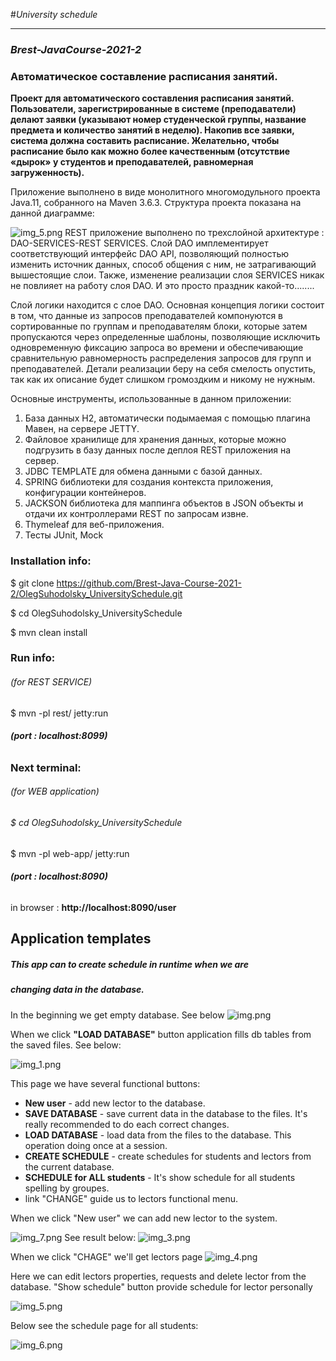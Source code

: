 
#*University schedule*  
***

### *_Brest-JavaCourse-2021-2_*  

### Автоматическое составление расписания занятий.

__Проект для автоматического составления расписания занятий.
Пользователи, зарегистрированные в системе (преподаватели)
делают заявки (указывают номер студенческой
группы, название предмета и количество занятий в неделю).
Накопив все заявки, система должна составить расписание.
Желательно, чтобы расписание было как можно более
качественным (отсутствие «дырок» у студентов и
преподавателей, равномерная загруженность).__

Приложение выполнено в виде монолитного многомодульного 
проекта Java.11, собранного на Maven 3.6.3.
Структура проекта показана на данной диаграмме:


![img_5.png](img/imgstart.png)
REST приложение выполнено по трехслойной архитектуре : 
DAO-SERVICES-REST SERVICES. Слой DAO имплементирует соответствующий 
интерфейс DAO API, позволяющий полностью изменить источник данных,
способ общения с ним, не затрагивающий вышестоящие слои. Также, 
изменение реализации слоя SERVICES никак не повлияет на работу
слоя DAO. И это просто праздник какой-то........

Слой логики находится с слое DAO.
Основная концепция логики состоит в том, что данные из запросов 
преподавателей компонуются в сортированные по группам и преподавателям
блоки, которые затем пропускаются через определенные шаблоны, 
позволяющие исключить одновременную фиксацию запроса во времени и
обеcпечивающие сравнительную равномерность распределения запросов
для групп и преподавателей. Детали реализации беру на себя смелость
опустить, так как их описание будет слишком громоздким и никому не
нужным.

Основные инструменты, использованные в данном приложении:
1. База данных Н2, автоматически подымаемая с помощью плагина Мавен,
на сервере JETTY.
2. Файловое хранилище для хранения данных, которые можно подгрузить
в базу данных после деплоя REST приложения на сервер.
3. JDBC TEMPLATE для обмена данными с базой данных.
4. SPRING библиотеки для создания контекста приложения,
конфигурации контейнеров.
5. JACKSON библиотека для маппинга объектов в JSON объекты и отдачи
их контроллерами REST по запросам извне.
6. Thymeleaf для веб-приложения.
7. Тесты JUnit, Mock

### Installation info:

$ git clone https://github.com/Brest-Java-Course-2021-2/OlegSuhodolsky_UniversitySchedule.git

$ cd OlegSuhodolsky_UniversitySchedule

$ mvn clean install

### Run info:
###### (for REST SERVICE)

$ mvn -pl rest/ jetty:run

###### __(port : localhost:8099)__

### Next terminal:
###### (for WEB application)
###### $ cd OlegSuhodolsky_UniversitySchedule

$ mvn -pl web-app/ jetty:run

###### __(port : localhost:8090)__

in browser :  **http://localhost:8090/user**

## Application templates
##### ___This app can to create schedule in runtime when we are___
##### ___changing data in the database.___


In the beginning we get empty database.  See below
![img.png](img/img.png)

When we click __"LOAD DATABASE"__ button application fills
db tables from the saved files. See below:

![img_1.png](img/img_1.png)

This page we have several functional buttons:
- __New user__ - add new lector to the database.
- __SAVE DATABASE__ - save current data in the database 
  to the files. It's really recommended to do each correct changes.
- __LOAD DATABASE__ - load data from the files to the database.
  This operation doing once at a session. 
- __CREATE SCHEDULE__ - create schedules for students and lectors
  from the current database.
- __SCHEDULE for ALL students__ - It's show schedule for all students
  spelling by groupes.
- link "CHANGE" guide us to lectors functional menu.

When we click "New user" we can add new lector to the system.

![img_7.png](img/img_7.png)
See result below:
![img_3.png](img/img_3.png)

When we click "CHAGE" we'll get lectors page
![img_4.png](img/img_4.png)

Here we can edit lectors properties, requests and delete
lector from the database. "Show schedule" button 
provide schedule for lector personally

![img_5.png](img/img_5.png)

Below see the schedule page for all students:

![img_6.png](img/img_6.png)
